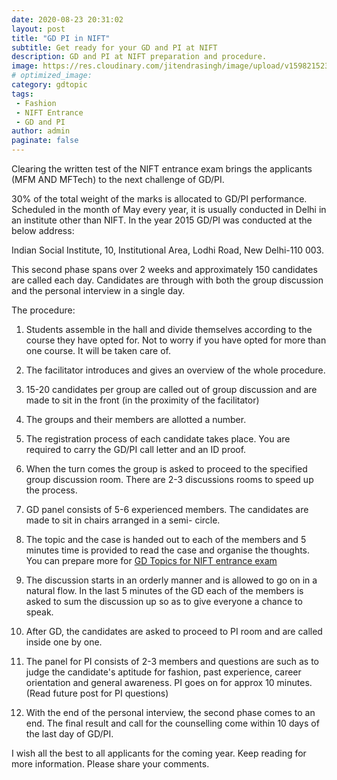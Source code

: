 ```yaml
---
date: 2020-08-23 20:31:02
layout: post
title: "GD PI in NIFT"
subtitle: Get ready for your GD and PI at NIFT
description: GD and PI at NIFT preparation and procedure.
image: https://res.cloudinary.com/jitendrasingh/image/upload/v1598215238/fashionliteracy/siora-photography-hgFY1mZY-Y0-unsplash_ogvhld.png
# optimized_image:
category: gdtopic
tags:
 - Fashion
 - NIFT Entrance
 - GD and PI
author: admin
paginate: false
---
```


Clearing the written test of the NIFT entrance exam brings the applicants (MFM
AND MFTech) to the next challenge of GD/PI.

30% of the total weight of the marks is allocated to GD/PI performance.
Scheduled in the month of May every year, it is usually conducted in Delhi in
an institute other than NIFT. In the year 2015 GD/PI was conducted at the below
address:

Indian Social Institute, 10, Institutional Area, Lodhi Road, New Delhi-110 003.

This second phase spans over 2 weeks and approximately 150 candidates are
called each day. Candidates are through with both the group discussion and the
personal interview in a single day.

The procedure:

1) Students assemble in the hall and divide themselves according to the course
they have opted for. Not to worry if you have opted for more than one course.
It will be taken care of.

2) The facilitator introduces and gives an overview of the whole procedure.

3) 15-20 candidates per group are called out of group discussion and are made
to sit in the front (in the proximity of the facilitator)

4) The groups and their members are allotted a number.

5) The registration process of each candidate takes place. You are required to
carry the GD/PI call letter and an ID proof.

6) When the turn comes the group is asked to proceed to the specified group
discussion room. There are 2-3 discussions rooms to speed up the process.

7) GD panel consists of 5-6 experienced members. The candidates are made to sit
in chairs arranged in a semi- circle.

8) The topic and the case is handed out to each of the members and 5 minutes
time is provided to read the case and organise the thoughts. You can prepare
more for [GD Topics for NIFT entrance exam](/gd-topics-for-nift-entrance-exams/)

9) The discussion starts in an orderly manner and is allowed to go on in a
natural flow. In the last 5 minutes of the GD each of the members is asked to
sum the discussion up so as to give everyone a chance to speak.

10) After GD, the candidates are asked to proceed to PI room and are called
inside one by one.

11) The panel for PI consists of 2-3 members and questions are such as to judge
the candidate's aptitude for fashion, past experience, career orientation and
general awareness. PI goes on for approx 10 minutes. (Read future post for PI
questions)

12) With the end of the personal interview, the second phase comes to an end.
The final result and call for the counselling come within 10 days of the last
day of GD/PI.

I wish all the best to all applicants for the coming year. Keep reading for
more information. Please share your comments.
